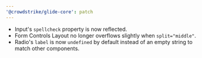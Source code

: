 ```yaml
---
'@crowdstrike/glide-core': patch
---
```


- Input's `spellcheck` property is now reflected.
- Form Controls Layout no longer overflows slightly when `split="middle"`.
- Radio's `label` is now `undefined` by default instead of an empty string to match other components.
